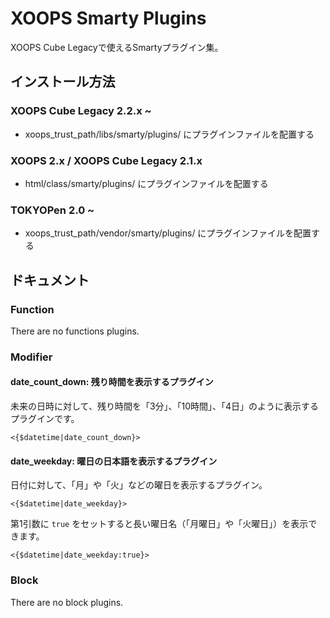 # XOOPS Smarty Plugins

XOOPS Cube Legacyで使えるSmartyプラグイン集。


## インストール方法

### XOOPS Cube Legacy 2.2.x ~

* xoops_trust_path/libs/smarty/plugins/ にプラグインファイルを配置する

### XOOPS 2.x / XOOPS Cube Legacy 2.1.x

* html/class/smarty/plugins/ にプラグインファイルを配置する

### TOKYOPen 2.0 ~

* xoops_trust_path/vendor/smarty/plugins/ にプラグインファイルを配置する


## ドキュメント

### Function

There are no functions plugins.

### Modifier

#### date_count_down: 残り時間を表示するプラグイン

未来の日時に対して、残り時間を「3分」、「10時間」、「4日」のように表示するプラグインです。

```
<{$datetime|date_count_down}>
```

#### date_weekday: 曜日の日本語を表示するプラグイン

日付に対して、「月」や「火」などの曜日を表示するプラグイン。

```
<{$datetime|date_weekday}>
```

第1引数に ```true``` をセットすると長い曜日名（「月曜日」や「火曜日」）を表示できます。

```
<{$datetime|date_weekday:true}>
```


### Block

There are no block plugins.